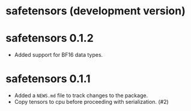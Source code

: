# safetensors (development version)

# safetensors 0.1.2

* Added support for BF16 data types.

# safetensors 0.1.1

* Added a `NEWS.md` file to track changes to the package.
* Copy tensors to cpu before proceeding with serialization. (#2)
